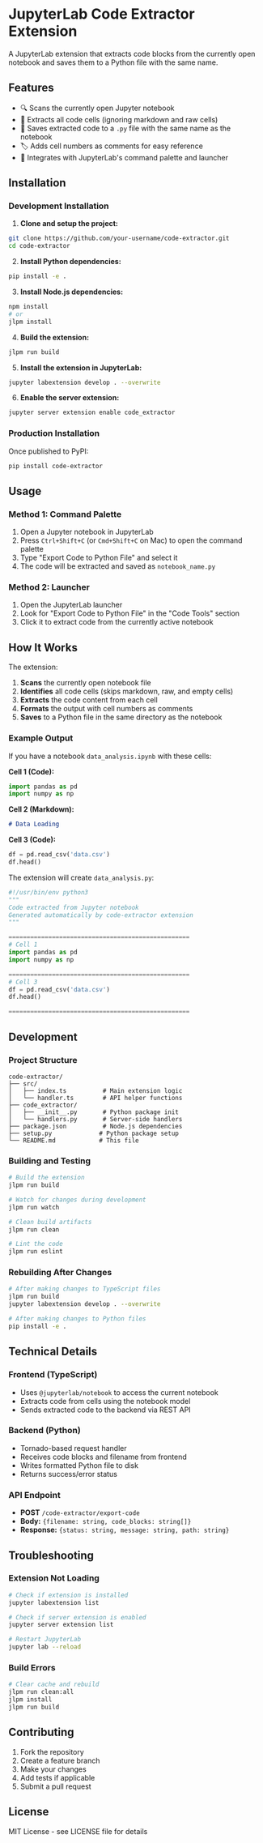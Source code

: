 # JupyterLab Code Extractor Extension

A JupyterLab extension that extracts code blocks from the currently open notebook and saves them to a Python file with the same name.

## Features

- 🔍 Scans the currently open Jupyter notebook
- 📝 Extracts all code cells (ignoring markdown and raw cells)
- 💾 Saves extracted code to a `.py` file with the same name as the notebook
- 🏷️ Adds cell numbers as comments for easy reference
- 🎨 Integrates with JupyterLab's command palette and launcher

## Installation

### Development Installation

1. **Clone and setup the project:**
```bash
git clone https://github.com/your-username/code-extractor.git
cd code-extractor
```

2. **Install Python dependencies:**
```bash
pip install -e .
```

3. **Install Node.js dependencies:**
```bash
npm install
# or
jlpm install
```

4. **Build the extension:**
```bash
jlpm run build
```

5. **Install the extension in JupyterLab:**
```bash
jupyter labextension develop . --overwrite
```

6. **Enable the server extension:**
```bash
jupyter server extension enable code_extractor
```

### Production Installation

Once published to PyPI:
```bash
pip install code-extractor
```

## Usage

### Method 1: Command Palette
1. Open a Jupyter notebook in JupyterLab
2. Press `Ctrl+Shift+C` (or `Cmd+Shift+C` on Mac) to open the command palette
3. Type "Export Code to Python File" and select it
4. The code will be extracted and saved as `notebook_name.py`

### Method 2: Launcher
1. Open the JupyterLab launcher
2. Look for "Export Code to Python File" in the "Code Tools" section
3. Click it to extract code from the currently active notebook

## How It Works

The extension:
1. **Scans** the currently open notebook file
2. **Identifies** all code cells (skips markdown, raw, and empty cells)
3. **Extracts** the code content from each cell
4. **Formats** the output with cell numbers as comments
5. **Saves** to a Python file in the same directory as the notebook

### Example Output

If you have a notebook `data_analysis.ipynb` with these cells:

**Cell 1 (Code):**
```python
import pandas as pd
import numpy as np
```

**Cell 2 (Markdown):**
```markdown
# Data Loading
```

**Cell 3 (Code):**
```python
df = pd.read_csv('data.csv')
df.head()
```

The extension will create `data_analysis.py`:
```python
#!/usr/bin/env python3
"""
Code extracted from Jupyter notebook
Generated automatically by code-extractor extension
"""

==================================================
# Cell 1
import pandas as pd
import numpy as np

==================================================
# Cell 3
df = pd.read_csv('data.csv')
df.head()

==================================================
```

## Development

### Project Structure
```
code-extractor/
├── src/
│   ├── index.ts          # Main extension logic
│   └── handler.ts        # API helper functions
├── code_extractor/
│   ├── __init__.py       # Python package init
│   └── handlers.py       # Server-side handlers
├── package.json          # Node.js dependencies
├── setup.py             # Python package setup
└── README.md            # This file
```

### Building and Testing

```bash
# Build the extension
jlpm run build

# Watch for changes during development
jlpm run watch

# Clean build artifacts
jlpm run clean

# Lint the code
jlpm run eslint
```

### Rebuilding After Changes

```bash
# After making changes to TypeScript files
jlpm run build
jupyter labextension develop . --overwrite

# After making changes to Python files
pip install -e .
```

## Technical Details

### Frontend (TypeScript)
- Uses `@jupyterlab/notebook` to access the current notebook
- Extracts code from cells using the notebook model
- Sends extracted code to the backend via REST API

### Backend (Python)
- Tornado-based request handler
- Receives code blocks and filename from frontend
- Writes formatted Python file to disk
- Returns success/error status

### API Endpoint
- **POST** `/code-extractor/export-code`
- **Body:** `{filename: string, code_blocks: string[]}`
- **Response:** `{status: string, message: string, path: string}`

## Troubleshooting

### Extension Not Loading
```bash
# Check if extension is installed
jupyter labextension list

# Check if server extension is enabled
jupyter server extension list

# Restart JupyterLab
jupyter lab --reload
```

### Build Errors
```bash
# Clear cache and rebuild
jlpm run clean:all
jlpm install
jlpm run build
```

## Contributing

1. Fork the repository
2. Create a feature branch
3. Make your changes
4. Add tests if applicable
5. Submit a pull request

## License

MIT License - see LICENSE file for details

